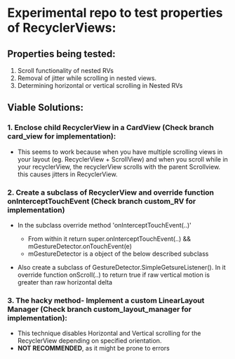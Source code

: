 # Experimental repo to test properties of RecyclerViews:

## **Properties being tested:**
1. Scroll functionality of nested RVs
2. Removal of jitter while scrolling in nested views.
3. Determining horizontal or vertical scrolling in Nested RVs

## **Viable Solutions:**

### 1. Enclose child RecyclerView in a CardView (Check branch card_view for implementation):
  - This seems to work because when you have multiple scrolling views in your layout (eg. RecyclerView + ScrollView) and when you scroll while in your recyclerView, the recyclerView scrolls with the parent Scrollview. this causes jitters in RecyclerView.

### 2. Create a subclass of RecyclerView and override function onInterceptTouchEvent (Check branch custom_RV for implementation)

  - In the subclass override method 'onInterceptTouchEvent(..)'
      - From within it return super.onInterceptTouchEvent(..) && mGestureDetector.onTouchEvent(e)
      - mGestureDetector is a object of the below described subclass
      
  - Also create a subclass of GestureDetector.SimpleGetsureListener(). In it override function onScroll(..) to return true if raw vertical motion is greater than raw horizontal delta
  
### 3. The hacky method- Implement a custom LinearLayout Manager (Check branch custom_layout_manager for implementation):
   - This technique disables Horizontal and Vertical scrolling for the RecyclerView depending on specified orientation.
   - __NOT RECOMMENDED__, as it might be prone to errors
  
 
